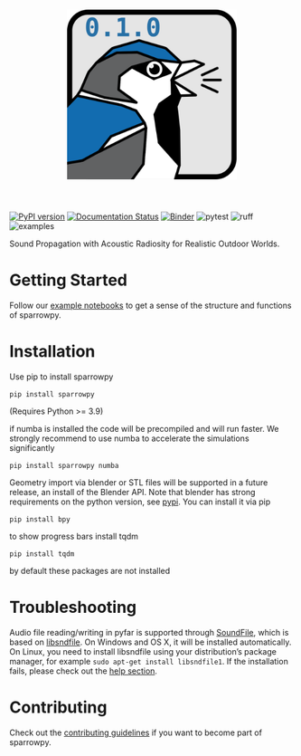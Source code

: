 <h1 align="center">
<img src="docs/_static/logo.svg" width="300">
</h1><br>

[![PyPI version](https://badge.fury.io/py/sparrowpy.svg)](https://badge.fury.io/py/sparrowpy)
[![Documentation Status](https://readthedocs.org/projects/sparrowpy/badge/?version=latest)](https://sparrowpy.readthedocs.io/en/latest/?badge=latest)
[![Binder](https://mybinder.org/badge_logo.svg)](https://mybinder.org/v2/gh/sparrow-acoustics/sparrowpy/main?urlpath=%2Fdoc%2Ftree%2Fexamples%2Ffast_radiosity.ipynb)
![pytest](https://github.com/sparrow-acoustics/sparrowpy/actions/workflows/tests.yml/badge.svg)
![ruff](https://github.com/sparrow-acoustics/sparrowpy/actions/workflows/ruff.yml/badge.svg)
![examples](https://github.com/sparrow-acoustics/sparrowpy/actions/workflows/test_examples.yml/badge.svg)

Sound Propagation with Acoustic Radiosity for Realistic Outdoor Worlds.

Getting Started
===============

Follow our [example notebooks](https://sparrowpy.readthedocs.io/en/latest/examples.html) to get a sense of the structure and functions of sparrowpy.

Installation
============

Use pip to install sparrowpy

    pip install sparrowpy

(Requires Python >= 3.9)

if numba is installed the code will be precompiled and will run faster. We strongly recommend to use numba to accelerate the simulations significantly

    pip install sparrowpy numba

Geometry import via blender or STL files will be supported in a future release, an install of the Blender API. Note that blender has strong requirements on the python version, see [pypi](https://pypi.org/project/bpy/). You can install it via pip

    pip install bpy

to show progress bars install tqdm

    pip install tqdm

by default these packages are not installed

Troubleshooting
===============

Audio file reading/writing in pyfar is supported through [SoundFile](https://python-soundfile.readthedocs.io), which is based on
[libsndfile](http://www.mega-nerd.com/libsndfile/). On Windows and OS X, it will be installed automatically.
On Linux, you need to install libsndfile using your distribution’s package manager, for example ``sudo apt-get install libsndfile1``.
If the installation fails, please check out the [help section](https://pyfar-gallery.readthedocs.io/en/latest/help).

Contributing
============

Check out the [contributing guidelines](https://sparrowpy.readthedocs.io/en/latest/contributing.html) if you want to become part of sparrowpy.
